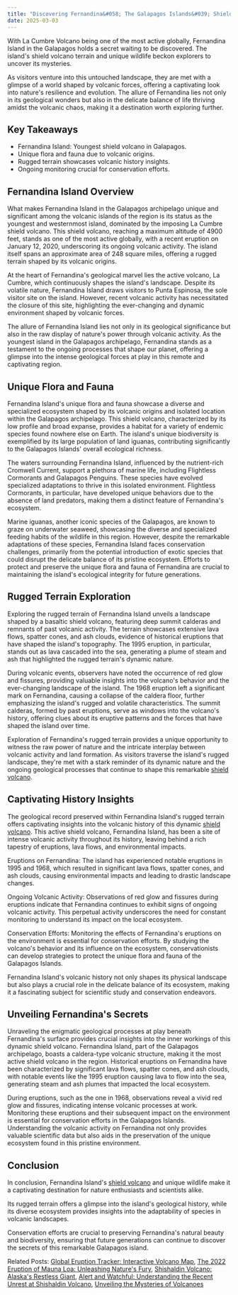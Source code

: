 ```yaml
---
title: "Discovering Fernandina&#058; The Galapagos Islands&#039; Shield Volcano Secret"
date: 2025-03-03
---
```


With La Cumbre Volcano being one of the most active globally, Fernandina Island in the Galapagos holds a secret waiting to be discovered. The island's shield volcano terrain and unique wildlife beckon explorers to uncover its mysteries.

As visitors venture into this untouched landscape, they are met with a glimpse of a world shaped by volcanic forces, offering a captivating look into nature's resilience and evolution. The allure of Fernandina lies not only in its geological wonders but also in the delicate balance of life thriving amidst the volcanic chaos, making it a destination worth exploring further.

## Key Takeaways

- Fernandina Island: Youngest shield volcano in Galapagos.
- Unique flora and fauna due to volcanic origins.
- Rugged terrain showcases volcanic history insights.
- Ongoing monitoring crucial for conservation efforts.

## Fernandina Island Overview

What makes Fernandina Island in the Galapagos archipelago unique and significant among the volcanic islands of the region is its status as the youngest and westernmost island, dominated by the imposing La Cumbre shield volcano. This shield volcano, reaching a maximum altitude of 4900 feet, stands as one of the most active globally, with a recent eruption on January 12, 2020, underscoring its ongoing volcanic activity. The island itself spans an approximate area of 248 square miles, offering a rugged terrain shaped by its volcanic origins.

At the heart of Fernandina's geological marvel lies the active volcano, La Cumbre, which continuously shapes the island's landscape. Despite its volatile nature, Fernandina Island draws visitors to Punta Espinosa, the sole visitor site on the island. However, recent volcanic activity has necessitated the closure of this site, highlighting the ever-changing and dynamic environment shaped by volcanic forces.

The allure of Fernandina Island lies not only in its geological significance but also in the raw display of nature's power through volcanic activity. As the youngest island in the Galapagos archipelago, Fernandina stands as a testament to the ongoing processes that shape our planet, offering a glimpse into the intense geological forces at play in this remote and captivating region.

## Unique Flora and Fauna

Fernandina Island's unique flora and fauna showcase a diverse and specialized ecosystem shaped by its volcanic origins and isolated location within the Galapagos archipelago. This shield volcano, characterized by its low profile and broad expanse, provides a habitat for a variety of endemic species found nowhere else on Earth. The island's unique biodiversity is exemplified by its large population of land iguanas, contributing significantly to the Galapagos Islands' overall ecological richness.

The waters surrounding Fernandina Island, influenced by the nutrient-rich Cromwell Current, support a plethora of marine life, including Flightless Cormorants and Galapagos Penguins. These species have evolved specialized adaptations to thrive in this isolated environment. Flightless Cormorants, in particular, have developed unique behaviors due to the absence of land predators, making them a distinct feature of Fernandina's ecosystem.

Marine iguanas, another iconic species of the Galapagos, are known to graze on underwater seaweed, showcasing the diverse and specialized feeding habits of the wildlife in this region. However, despite the remarkable adaptations of these species, Fernandina Island faces conservation challenges, primarily from the potential introduction of exotic species that could disrupt the delicate balance of its pristine ecosystem. Efforts to protect and preserve the unique flora and fauna of Fernandina are crucial to maintaining the island's ecological integrity for future generations.

## Rugged Terrain Exploration

Exploring the rugged terrain of Fernandina Island unveils a landscape shaped by a basaltic shield volcano, featuring deep summit calderas and remnants of past volcanic activity. The terrain showcases extensive lava flows, spatter cones, and ash clouds, evidence of historical eruptions that have shaped the island's topography. The 1995 eruption, in particular, stands out as lava cascaded into the sea, generating a plume of steam and ash that highlighted the rugged terrain's dynamic nature.

During volcanic events, observers have noted the occurrence of red glow and fissures, providing valuable insights into the volcano's behavior and the ever-changing landscape of the island. The 1968 eruption left a significant mark on Fernandina, causing a collapse of the caldera floor, further emphasizing the island's rugged and volatile characteristics. The summit calderas, formed by past eruptions, serve as windows into the volcano's history, offering clues about its eruptive patterns and the forces that have shaped the island over time.

Exploration of Fernandina's rugged terrain provides a unique opportunity to witness the raw power of nature and the intricate interplay between volcanic activity and land formation. As visitors traverse the island's rugged landscape, they're met with a stark reminder of its dynamic nature and the ongoing geological processes that continue to shape this remarkable [shield volcano](https://magmamatters.com/the-art-and-science-of-volcano-monitoring/ "The Art and Science of Volcano Monitoring").

## Captivating History Insights

The geological record preserved within Fernandina Island's rugged terrain offers captivating insights into the volcanic history of this dynamic [shield volcano](https://magmamatters.com/geothermal-energy-and-its-volcanic-origins/ "Geothermal Energy and Its Volcanic Origins"). This active shield volcano, Fernandina Island, has been a site of intense volcanic activity throughout its history, leaving behind a rich tapestry of eruptions, lava flows, and environmental impacts.

Eruptions on Fernandina: The island has experienced notable eruptions in 1995 and 1968, which resulted in significant lava flows, spatter cones, and ash clouds, causing environmental impacts and leading to drastic landscape changes.

Ongoing Volcanic Activity: Observations of red glow and fissures during eruptions indicate that Fernandina continues to exhibit signs of ongoing volcanic activity. This perpetual activity underscores the need for constant monitoring to understand its impact on the local ecosystem.

Conservation Efforts: Monitoring the effects of Fernandina's eruptions on the environment is essential for conservation efforts. By studying the volcano's behavior and its influence on the ecosystem, conservationists can develop strategies to protect the unique flora and fauna of the Galapagos Islands.

Fernandina Island's volcanic history not only shapes its physical landscape but also plays a crucial role in the delicate balance of its ecosystem, making it a fascinating subject for scientific study and conservation endeavors.

## Unveiling Fernandina's Secrets

Unraveling the enigmatic geological processes at play beneath Fernandina's surface provides crucial insights into the inner workings of this dynamic shield volcano. Fernandina Island, part of the Galapagos archipelago, boasts a caldera-type volcanic structure, making it the most active shield volcano in the region. Historical eruptions on Fernandina have been characterized by significant lava flows, spatter cones, and ash clouds, with notable events like the 1995 eruption causing lava to flow into the sea, generating steam and ash plumes that impacted the local ecosystem.

During eruptions, such as the one in 1968, observations reveal a vivid red glow and fissures, indicating intense volcanic processes at work. Monitoring these eruptions and their subsequent impact on the environment is essential for conservation efforts in the Galapagos Islands. Understanding the volcanic activity on Fernandina not only provides valuable scientific data but also aids in the preservation of the unique ecosystem found in this pristine environment.

## Conclusion

In conclusion, Fernandina Island's [shield volcano](https://magmamatters.com/understanding-volcanic-formation-a-comprehensive-guide/ "Understanding Volcanic Formation: A Comprehensive Guide") and unique wildlife make it a captivating destination for nature enthusiasts and scientists alike.

Its rugged terrain offers a glimpse into the island's geological history, while its diverse ecosystem provides insights into the adaptability of species in volcanic landscapes.

Conservation efforts are crucial to preserving Fernandina's natural beauty and biodiversity, ensuring that future generations can continue to discover the secrets of this remarkable Galapagos island.

Related Posts: [Global Eruption Tracker: Interactive Volcano Map](https://magmamatters.com/global-eruption-tracker-interactive-volcano-map/), [The 2022 Eruption of Mauna Loa: Unleashing Nature's Fury](https://magmamatters.com/the-2022-eruption-of-mauna-loa-unleashing-natures-fury/), [Shishaldin Volcano: Alaska's Restless Giant](https://magmamatters.com/shishaldin-volcano-alaskas-restless-giant/), [Alert and Watchful: Understanding the Recent Unrest at Shishaldin Volcano](https://magmamatters.com/alert-and-watchful-understanding-the-recent-unrest-at-shishaldin-volcano/), [Unveiling the Mysteries of Volcanoes](https://magmamatters.com/unveiling-the-mysteries-of-volcanoes/)
